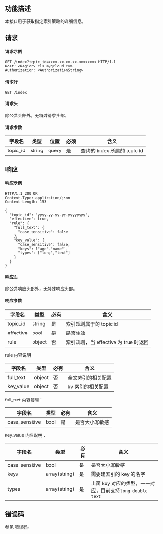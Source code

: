 ## 功能描述

本接口用于获取指定索引策略的详细信息。

## 请求

#### 请求示例

```shell
GET /index?topic_id=xxxx-xx-xx-xx-xxxxxxxx HTTP/1.1
Host: <Region>.cls.myqcloud.com
Authorization: <AuthorizationString>
```

#### 请求行

```shell
GET /index
```

#### 请求头

除公共头部外，无特殊请求头部。

#### 请求参数

| 字段名         |  类型  | 位置   | 必须 |      含义                  |
|---------------|--------|-------|---------|---------------------------|
| topic_id      | string | query | 是      |查询的 index 所属的 topic id    |

## 响应

#### 响应示例

```shell
HTTP/1.1 200 OK
Content-Type: application/json
Content-Length: 153

{
  "topic_id": "yyyy-yy-yy-yy-yyyyyyyy",
  "effective": true,
  "rule": {
    "full_text": {
      "case_sensitive": false
    },
    "key_value": {
      "case_sensitive": false,
      "keys": ["age","name"],
      "types": ["long","text"]
    }
  }
}
```

#### 响应头

除公共响应头部外，无特殊响应头部。

#### 响应参数

|  字段名     |  类型  | 必有 |        含义                    |
|------------|--------|---------|-------------------------------|
| topic_id   | string | 是      | 索引规则属于的 topic id          |
| effective  | bool   | 是      | 是否生效                       |
| rule       | object | 否      | 索引规则，当 effective 为 true 时返回|

rule 内容说明：

|  字段名     |  类型  | 必有 |        含义                    |
|------------|--------|---------|-------------------------------|
| full_text  | object | 否      | 全文索引的相关配置              |
| key_value  | object | 否      | kv 索引的相关配置               |

full_text 内容说明：

|  字段名     |  类型  | 必有 |        含义                    |
|------------|--------|---------|-------------------------------|
| case_sensitive | bool | 是      | 是否大小写敏感              |

key_value 内容说明：

|  字段名     |  类型  | 必有 |        含义                    |
|------------|--------|---------|-------------------------------|
| case_sensitive | bool | 是      | 是否大小写敏感              |
| keys | array(string) | 是      | 需要建索引的 key 的名字              |
| types| array(string) | 是      | 上面 key 对应的类型，一一对应，目前支持`long double text`  |

## 错误码

参见 [错误码](https://cloud.tencent.com/document/product/614/12402)。
